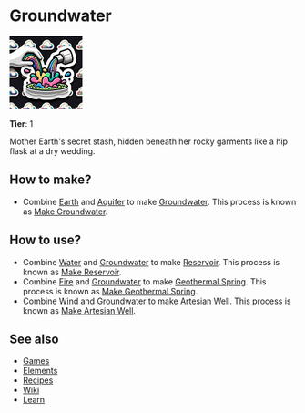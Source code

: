 # Groundwater

![](../images/item.groundwater.png)

**Tier**: 1

Mother Earth's secret stash, hidden beneath her rocky garments like a hip flask at a dry wedding.

## How to make?

* Combine [Earth](/wiki/elements/earth) and [Aquifer](/wiki/elements/aquifer) to make [Groundwater](/wiki/elements/groundwater). This process is known as [Make Groundwater](/wiki/recipes/make-groundwater).

## How to use?

* Combine [Water](/wiki/elements/water) and [Groundwater](/wiki/elements/groundwater) to make [Reservoir](/wiki/elements/reservoir). This process is known as [Make Reservoir](/wiki/recipes/make-reservoir).
* Combine [Fire](/wiki/elements/fire) and [Groundwater](/wiki/elements/groundwater) to make [Geothermal Spring](/wiki/elements/geothermal-spring). This process is known as [Make Geothermal Spring](/wiki/recipes/make-geothermal-spring).
* Combine [Wind](/wiki/elements/wind) and [Groundwater](/wiki/elements/groundwater) to make [Artesian Well](/wiki/elements/artesian-well). This process is known as [Make Artesian Well](/wiki/recipes/make-artesian-well).

## See also

* [Games](/wiki/games)
* [Elements](/wiki/elements)
* [Recipes](/wiki/recipes)
* [Wiki](/wiki/index)
* [Learn](/learn/index)